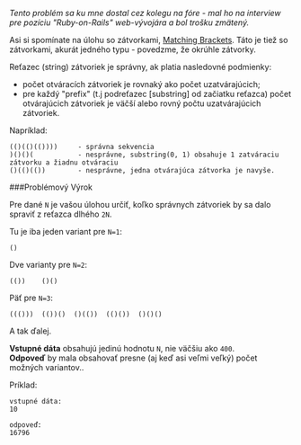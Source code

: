 *Tento problém sa ku mne dostal cez kolegu na fóre - mal ho na interview pre pozíciu "Ruby-on-Rails" 
web-vývojára a bol trošku zmätený.*

Asi si spomínate na úlohu so zátvorkami, [Matching Brackets](./matching-brackets). Táto je tiež so zátvorkami, akurát
jedného typu - povedzme, že okrúhle zátvorky.

Reťazec (string) zátvoriek je správny, ak platia nasledovné podmienky:

- počet otváracích zátvoriek je rovnaký ako počet uzatvárajúcich;
- pre každý "prefix" (t.j podreťazec [substring] od začiatku reťazca) počet otvárajúcich zátvoriek je
  väčší alebo rovný počtu uzatvárajúcich zátvoriek.

Napríklad:

    (()(()(())))	 - správna sekvencia
	)()()( 			 - nesprávne, substring(0, 1) obsahuje 1 zatváraciu zátvorku a žiadnu otváraciu
	()(()(())		 - nesprávne, jedna otvárajúca zátvorka je navyše.

###Problémový Výrok

Pre dané `N` je vašou úlohou určiť, koľko správnych zátvoriek by sa dalo spraviť z reťazca dlhého `2N`.

Tu je iba jeden variant pre `N=1`:

    ()

Dve varianty pre `N=2`:

    (())	()()

Päť pre `N=3`:

    ((())) 	(())()	()(())	(()())	()()()

A tak ďalej.

**Vstupné dáta** obsahujú jedinú hodnotu `N`, nie väčšiu ako `400`.  
**Odpoveď** by mala obsahovať presne (aj keď asi veľmi veľký) počet možných variantov..

Príklad:

	vstupné dáta:
	10
	
	odpoveď:
	16796
